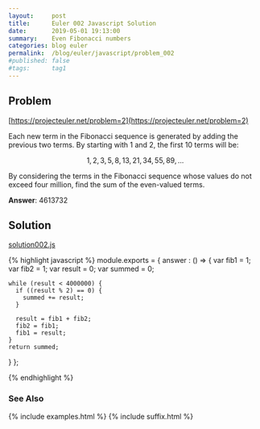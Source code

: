 ```yaml
---
layout:     post
title:      Euler 002 Javascript Solution
date:       2019-05-01 19:13:00
summary:    Even Fibonacci numbers
categories: blog euler
permalink:  /blog/euler/javascript/problem_002
#published: false
#tags:      tag1
---
```


## Problem

[https://projecteuler.net/problem=2](https://projecteuler.net/problem=2)

Each new term in the Fibonacci sequence is generated by adding the previous two terms. By starting with 1 and 2, the first 10 terms will be:

$$1, 2, 3, 5, 8, 13, 21, 34, 55, 89, ...$$

By considering the terms in the Fibonacci sequence whose values do not exceed four million, find the sum of the even-valued terms.

**Answer**: 4613732

## Solution

[solution002.js](https://gitlab.com/tvarley/euler/blob/master/javascript/src/euler/solution002.js)

{% highlight javascript %}
module.exports = {
  answer : () => {
    var fib1 = 1;
    var fib2 = 1;
    var result = 0;
    var summed = 0;

    while (result < 4000000) {
      if ((result % 2) == 0) {
        summed += result;
      }

      result = fib1 + fib2;
      fib2 = fib1;
      fib1 = result;
    }
    return summed;
  }
};

{% endhighlight %}

### See Also
{% include examples.html %}
{% include suffix.html %}
